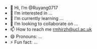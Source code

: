 - 👋 Hi, I’m @Ruyang0717
- 👀 I’m interested in ...
- 🌱 I’m currently learning ...
- 💞️ I’m looking to collaborate on ...
- 📫 How to reach me rmhirzh@ucl.ac.uk
- 😄 Pronouns: ...
- ⚡ Fun fact: ...

<!---
Ruyang0717/Ruyang0717 is a ✨ special ✨ repository because its `README.md` (this file) appears on your GitHub profile.
You can click the Preview link to take a look at your changes.
--->
